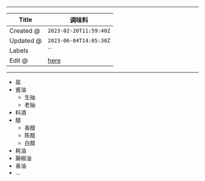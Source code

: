 -----

| Title     | 调味料                                              |
| --------- | ------------------------------------------------ |
| Created @ | `2023-02-20T11:59:40Z`                           |
| Updated @ | `2023-06-04T14:05:30Z`                           |
| Labels    | \`\`                                             |
| Edit @    | [here](https://github.com/junxnone/shi/issues/7) |

-----

  - 盐
  - 酱油
      - 生抽
      - 老抽
  - 料酒
  - 醋
      - 香醋
      - 陈醋
      - 白醋
  - 耗油
  - 藤椒油
  - 香油
  - ...
